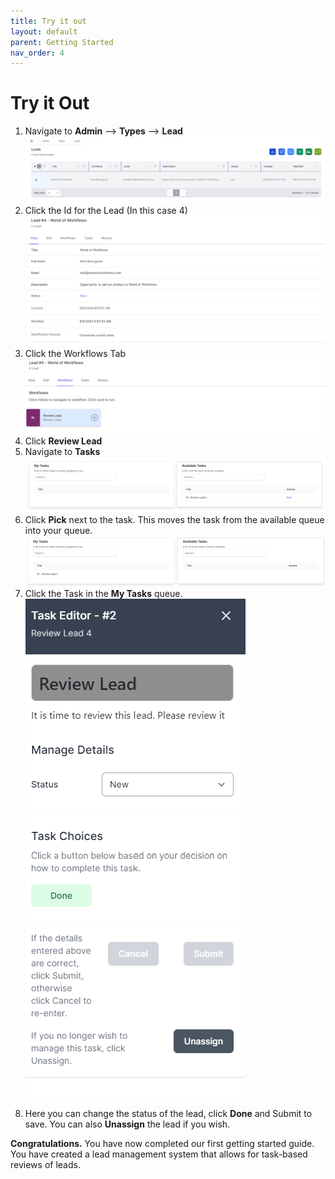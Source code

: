 ```yaml
---
title: Try it out
layout: default
parent: Getting Started
nav_order: 4
---
```


# Try it Out

1. Navigate to **Admin** --> **Types** --> **Lead**
   ![Leads](../images/04_image-29.png)
2. Click the Id for the Lead (In this case 4)
   ![Lead Details](../images/04_image-30.png)
3. Click the Workflows Tab
   ![Workflows Tab](../images/04_image-31.png)
4. Click **Review Lead**
5. Navigate to **Tasks**
   ![Tasks](../images/04_image-32.png)
6. Click **Pick** next to the task. This moves the task from the available queue into your queue.
   ![Picked Task](../images/04_image-33.png)
7. Click the Task in the **My Tasks** queue.
   ![Review Task](../images/04_image-34.png)
8. Here you can change the status of the lead, click **Done** and Submit to save. You can also **Unassign** the lead if you wish.

**Congratulations.** You have now completed our first getting started guide. You have created a lead management system that allows for task-based reviews of leads.